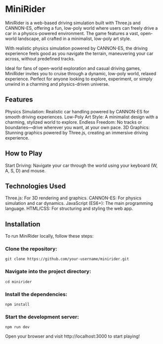 # MiniRider
MiniRider is a web-based driving simulation built with Three.js and CANNON-ES, offering a fun, low-poly world where users can freely drive a car in a physics-powered environment. 
The game features a vast, open-world landscape, all crafted in a minimalist, low-poly art style.

With realistic physics simulation powered by CANNON-ES, the driving experience feels good as you navigate the terrain, maneuvering your car across, without predefined tracks.

Ideal for fans of open-world exploration and casual driving games, MiniRider invites you to cruise through a dynamic, low-poly world, relaxed experience. 
Perfect for anyone looking to explore, experiment, or simply unwind in a charming and physics-driven universe.

## Features
Physics Simulation: Realistic car handling powered by CANNON-ES for smooth driving experiences.
Low-Poly Art Style: A minimalist design with a charming, stylized world to explore.
Endless Freedom: No tracks or boundaries—drive wherever you want, at your own pace.
3D Graphics: Stunning graphics powered by Three.js, creating an immersive driving experience.

## How to Play
Start Driving: Navigate your car through the world using your keyboard (W, A, S, D) and mouse.

## Technologies Used
Three.js: For 3D rendering and graphics.
CANNON-ES: For physics simulation and car dynamics.
JavaScript (ES6+): The main programming language.
HTML/CSS: For structuring and styling the web app.

## Installation
To run MiniRider locally, follow these steps:

### Clone the repository:
```
git clone https://github.com/your-username/minirider.git
```


### Navigate into the project directory:
```
cd minirider
```

### Install the dependencies:
```
npm install
```

### Start the development server:
```
npm run dev
```
Open your browser and visit http://localhost:3000 to start playing!

